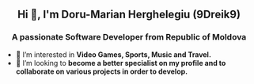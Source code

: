 <h2 align="center">Hi 👋, I'm Doru-Marian Herghelegiu (9Dreik9)</h2>
<h3 align="center">A passionate Software Developer from Republic of Moldova</h3>

- 👀 I’m interested in **Video Games, Sports, Music and Travel.**
- 🚀 I’m looking to **become a better specialist on my profile and to collaborate on various projects in order to develop.**
